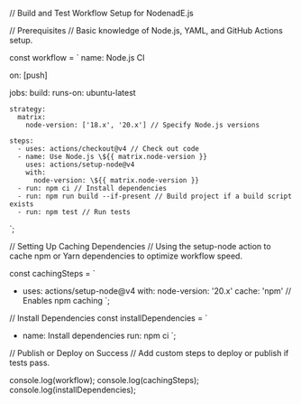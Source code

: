 // Build and Test Workflow Setup for NodenadE.js

// Prerequisites
// Basic knowledge of Node.js, YAML, and GitHub Actions setup.

const workflow = `
name: Node.js CI

on: [push]

jobs:
  build:
    runs-on: ubuntu-latest

    strategy:
      matrix:
        node-version: ['18.x', '20.x'] // Specify Node.js versions

    steps:
      - uses: actions/checkout@v4 // Check out code
      - name: Use Node.js \${{ matrix.node-version }}
        uses: actions/setup-node@v4
        with:
          node-version: \${{ matrix.node-version }}
      - run: npm ci // Install dependencies
      - run: npm run build --if-present // Build project if a build script exists
      - run: npm test // Run tests
`;

// Setting Up Caching Dependencies
// Using the setup-node action to cache npm or Yarn dependencies to optimize workflow speed.

const cachingSteps = `
- uses: actions/setup-node@v4
  with:
    node-version: '20.x'
    cache: 'npm' // Enables npm caching
`;

// Install Dependencies
const installDependencies = `
- name: Install dependencies
  run: npm ci
`;

// Publish or Deploy on Success
// Add custom steps to deploy or publish if tests pass.

console.log(workflow);
console.log(cachingSteps);
console.log(installDependencies);
